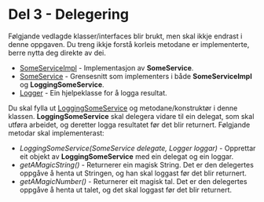 # Del 3 - Delegering

Følgjande vedlagde klasser/interfaces blir brukt, men skal ikkje endrast i denne oppgaven. Du treng ikkje forstå korleis metodane er implementerte, 
berre nytta deg direkte av dei. 
- [SomeServiceImpl](SomeServiceImpl.java) - Implementasjon av **SomeService**.
- [SomeService](SomeService.java) - Grensesnitt som implementers i både **SomeServiceImpl** og **LoggingSomeService**.
- [Logger](Logger.java) - Ein hjelpeklasse for å logga resultat. 


Du skal fylla ut [LoggingSomeService](LoggingSomeService.java) og metodane/konstruktør i denne klassen. 
**LoggingSomeService** skal delegera vidare til ein delegat, som skal utføra arbeidet, og deretter
logga resultatet før det blir returnert. Følgjande metodar skal implementerast:

- *LoggingSomeService(SomeService delegate, Logger loggar)* - Opprettar eit objekt av **LoggingSomeService** med ein delegat og ein loggar. 
- *getAMagicString()* - Returnerer ein magisk String. Det er den delegertes oppgåve å henta ut Stringen, og han skal loggast før det blir returnert.
- *getAMagicNumber()* - Returnerer eit magisk tal. Det er den delegertes oppgåve å henta ut talet, og det skal loggast før det blir returnert.